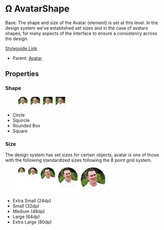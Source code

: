 # Ω AvatarShape

Base: The shape and size of the Avatar (element) is set at this level. In the design system we've established set sizes and in the case of avatars shapes, for many aspects of the interface to ensure a consistency across the design.

[Styleguide Link](https://zpl.io/VDm741J)

* Parent: [Avatar](./)

## Properties

### Shape

<figure><img src="../../../.gitbook/assets/Shape.png" alt=""><figcaption></figcaption></figure>

* Circle
* Squircle
* Rounded Box
* Square

### Size

The design system has set sizes for certain objects, avatar is one of those with the following standardized sizes following the 8 point grid system.

<figure><img src="../../../.gitbook/assets/Size (4).png" alt=""><figcaption></figcaption></figure>

* Extra Small (24dp)
* Small (32dp)
* Medium (48dp)
* Large (64dp)
* Extra Large (80dp)
